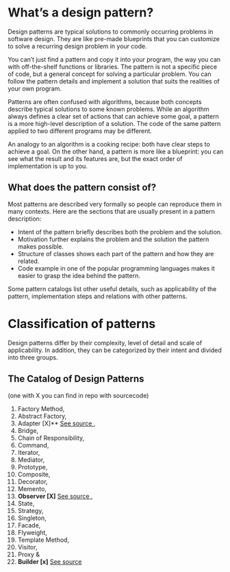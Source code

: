 # **What’s a design pattern?**

Design patterns are typical solutions to commonly occurring problems in software design. They are like pre-made blueprints that you can customize to solve a recurring design problem in your code.

You can’t just find a pattern and copy it into your program, the way you can with off-the-shelf functions or libraries. The pattern is not a specific piece of code, but a general concept for solving a particular problem. You can follow the pattern details and implement a solution that suits the realities of your own program.

Patterns are often confused with algorithms, because both concepts describe typical solutions to some known problems. While an algorithm always defines a clear set of actions that can achieve some goal, a pattern is a more high-level description of a solution. The code of the same pattern applied to two different programs may be different.

An analogy to an algorithm is a cooking recipe: both have clear steps to achieve a goal. On the other hand, a pattern is more like a blueprint: you can see what the result and its features are, but the exact order of implementation is up to you.

## **What does the pattern consist of?**

Most patterns are described very formally so people can reproduce them in many contexts. Here are the sections that are usually present in a pattern description:

- Intent of the pattern briefly describes both the problem and the solution.
- Motivation further explains the problem and the solution the pattern makes possible.
- Structure of classes shows each part of the pattern and how they are related.
- Code example in one of the popular programming languages makes it easier to grasp the idea behind the pattern.

Some pattern catalogs list other useful details, such as applicability of the pattern, implementation steps and relations with other patterns.

# **Classification of patterns**

Design patterns differ by their complexity, level of
detail and scale of applicability. In addition,
they can be categorized by their intent
and divided into three groups.

## **The Catalog of Design Patterns**

(one with X you can find in repo with sourcecode)

1. Factory Method,
2. Abstract Factory,
3. Adapter [X]** [See source ](https://github.com/matijakatadzic/Design-Patterns/tree/master/AdapterDesignPattern),
4. Bridge,
5. Chain of Responsibility,
6. Command,
7. Iterator,
8. Mediator,
9. Prototype,
10. Composite,
11. Decorator,
12. Memento,
13. **Observer [X]** [See source ](https://github.com/matijakatadzic/Design-Patterns/tree/master/ObserverDesignPattern),
14. State,
15. Strategy,
16. Singleton,
17. Facade,
18. Flyweight,
19. Template Method,
20. Visitor,
21. Proxy &
22. **Builder [x]** [See source ](https://github.com/matijakatadzic/Design-Patterns/tree/master/BuilderDesignPattern)
